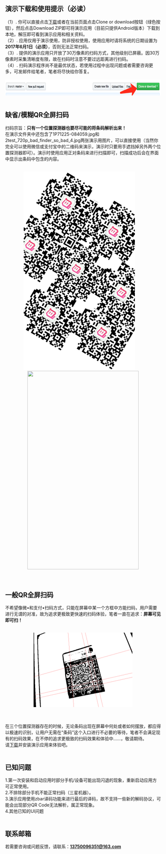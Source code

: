 
## 演示下载和使用提示（必读）
（1）. 你可以直接点击[下载](https://github.com/OoliccoO/scan-barcode-demo/archive/master.zip)或者在当前页面点击Clone or download按钮（绿色按钮），然后点击Download ZIP即可将演示应用（目前只提供Android版本）下载到本地，解压即可看到演示应用和相关资料。<br>
（2）. 应用仅用于演示使用，防非授权使用，使用应用时请将系统的日期设置为**2017年6月1日（必须）**，否则无法正常扫码。<br>
（3）. 提供的演示应用只开放了30万像素的扫码方式，其他级别已屏蔽。因30万像素时采集清晰度有限，故在扫码时注意不要过远距离进行扫码。<br>
（4）. 扫码演示程序尚不是最优状态，若使用过程中出现问题或者需要咨询更多，可发邮件给笔者，笔者将尽快给你答复。<br><br>
<img width=843px height=51px align="center" src="https://github.com/OoliccoO/scan-barcode-demo/blob/master/demo/724B467B-0B37-4BCA-8A14-1AA5EA303425.png"/><br><br>

## 缺省/模糊QR全屏扫码
扫码宗旨：**只有一个位置探测器也要尽可能的将条码解析出来！**<br>
在演示文件夹中还包含了1P71225-084059.jpg和2test_720p_bad_finder_so_bad_4.jpg两张演示用图片，可以直接使用（当然你完全可以使用微信或支付宝中的二维码来演示，演示时只要用手遮挡掉另外两个位置探测器即可）。演示时使用应用正对条码来进行扫描即可，扫描成功后会在界面中显示出条码中包含的内容。<br><br>

<div width="100%" align="center">
  <img width=360px height=640px src="https://github.com/OoliccoO/scan-barcode-demo/blob/master/demo/2test_720p_bad_finder_so_bad_4.jpg"/>&nbsp;&nbsp;&nbsp;&nbsp;&nbsp;
  <img width=360px height=640px src="https://github.com/OoliccoO/scan-barcode-demo/blob/master/demo/ezgif.com-video-to-gif-2.gif"/>
</div><br><br>

## 一般QR全屏扫码
不希望像微&bull;和支付&bull;扫码方式，只能在屏幕中某一个方框中方能扫码，用户需要进行无谓的对准，故为追求更极致更快速的扫码体验，笔者一直在追求：**屏幕可见即可扫！**<br><br>

<div width="100%" align="center">
 <img width=320px height=240px src="https://github.com/OoliccoO/scan-barcode-demo/blob/master/demo/0_bitmatrix_12_07_22_11_debug.png"/>
</div><br><br>

在三个位置探测器存在的时候，无论条码出现在屏幕中何处或者如何摆放，都应得以极速的识别，让用户无需在“条码”这个入口进行不必要的等待，笔者不会满足现有的扫码效果，在不停的追求更极致的扫码效果和体验中......，敬请期待。<br>
请[下载](https://github.com/OoliccoO/scan-barcode-demo/archive/master.zip)并安装演示应用来体验吧。<br><br>

## 已知问题
1.第一次安装和启动应用时部分手机/设备可能出现闪退的现象，重新启动应用方可正常使用。<br>
2.不排除部分手机不能正常扫码（三星机器）。<br>
3.演示应用使用zbar译码功能来进行最后的译码，故不支持一些新的解码协议，可能会出现部分QR Code无法解析，属正常现象。<br>
4.其他已知的UI问题<br><br>

## 联系邮箱
若需要咨询或问题反馈，请联系：**13750096351@163.com**<br><br>
